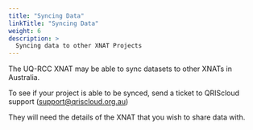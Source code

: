 ```yaml
---
title: "Syncing Data"
linkTitle: "Syncing Data"
weight: 6
description: >
  Syncing data to other XNAT Projects
---
```


The UQ-RCC XNAT may be able to sync datasets to other XNATs in Australia. 

To see if your project is able to be synced, send a ticket to QRIScloud support (support@qriscloud.org.au)

They will need the details of the XNAT that you wish to share data with.